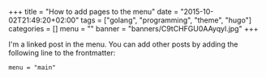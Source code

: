 +++
title = "How to add pages to the menu"
date = "2015-10-02T21:49:20+02:00"
tags = ["golang", "programming", "theme", "hugo"]
categories = []
menu = ""
banner = "banners/C9tCHFGU0AAyqyl.jpg"
+++

I'm a linked post in the menu. You can add other posts by adding the following line to the frontmatter:

    menu = "main"